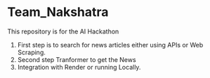 # Team_Nakshatra
This repository is for the AI Hackathon 

1. First step is to search for news articles either using APIs or Web Scraping.
2. Second step Tranformer to get the News
3. Integration with Render or running Locally.

  
   
